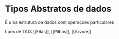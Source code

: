 # Tipos Abstratos de dados
É uma estrutura de dados com operações particulares

tipos de TAD: [[FIlas]], [[Pilhas]], [[Arvore]]

